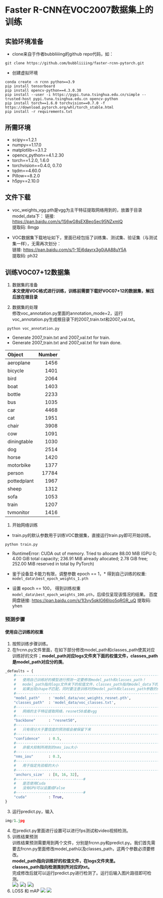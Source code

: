 # Faster R-CNN在VOC2007数据集上的训练

## 实验环境准备

* clone来自于作者bubbliiiing的github repo代码，如：
```
git clone https://github.com/bubbliiiing/faster-rcnn-pytorch.git
```
* 创建虚拟环境
```
conda create -n rcnn python==3.9
pip install tensorboard
pip install opencv-python==4.3.0.38
pip install --user -i https://pypi.tuna.tsinghua.edu.cn/simple --trusted-host pypi.tuna.tsinghua.edu.cn opencv-python
pip install torch==1.6.0 torchvision==0.7.0 -f https://download.pytorch.org/whl/torch_stable.html
pip install -r requirements.txt
```

## 所需环境
* scipy==1.2.1
* numpy==1.17.0
* matplotlib==3.1.2
* opencv_python==4.1.2.30
* torch==1.2.0, 1.6.0
* torchvision==0.4.0, 0.7.0
* tqdm==4.60.0
* Pillow==8.2.0
* h5py==2.10.0

## 文件下载
*  voc_weights_vgg.pth是vgg为主干特征提取网络用到的，放置于目录model_data下： 
链接: https://pan.baidu.com/s/1S6wG8sEXBeoSec95NZxmlQ      
提取码: 8mgp    

* VOC数据集下载地址如下，里面已经包括了训练集、测试集、验证集（与测试集一样），无需再次划分：  
链接: https://pan.baidu.com/s/1-1Ej6dayrx3g0iAA88uY5A    
提取码: ph32  

## 训练VOC07+12数据集
1. 数据集的准备   
**本文使用VOC格式进行训练，训练前需要下载好VOC07+12的数据集，解压后放在根目录**  

2. 数据集的处理   
修改voc_annotation.py里面的annotation_mode=2，运行voc_annotation.py生成根目录下的2007_train.txt和2007_val.txt。   
```
 python voc_annotation.py
```

* Generate 2007_train.txt and 2007_val.txt for train.
* Generate 2007_train.txt and 2007_val.txt for train done.

| Object | Number |
| :-----| ----: 
|   aeroplane |  1456 | 
|     bicycle |  1401 | 
|        bird |  2064 | 
|        boat |  1403 |
|      bottle |  2233 |
|         bus |  1035 |
|         car |  4468 |
|         cat |  1951 |
|       chair |  3908 |
|         cow |  1091 |
| diningtable |  1030 |
|         dog |  2514 |
|       horse |  1420 |
|   motorbike |  1377 |
|      person | 17784 |
| pottedplant |  1967 |
|       sheep |  1312 |
|        sofa |  1053 |
|       train |  1207 |
|   tvmonitor |  1416 |

1. 开始网络训练   
* train.py的默认参数用于训练VOC数据集，直接运行train.py即可开始训练。   
```
python train.py
```
* RuntimeError: CUDA out of memory. Tried to allocate 88.00 MiB (GPU 0; 4.00 GiB total capacity; 236.91 MiB already allocated; 2.78 GiB free; 252.00 MiB reserved in total by PyTorch)
* 鉴于设备显卡能力有限，调整参数 epoch == 1，* 得到自己训练的权重: `model_data\best_epoch_weights_1.pth`

* 设置 epoch == 100， 得到训练权重`model_data\best_epoch_weights_100.pth`，后续仅呈现该情况的结果。
百度网盘链接: https://pan.baidu.com/s/1l3vy5qkIG66Ioo5qRGR_uQ 提取码: yhen 

### 预测步骤

#### 使用自己训练的权重
1. 按照训练步骤训练。  
2. 在frcnn.py文件里面，在如下部分修改model_path和classes_path使其对应训练好的文件；**model_path对应logs文件夹下面的权值文件，classes_path是model_path对应分的类**。  
```python
_defaults = {
    #--------------------------------------------------------------------------#
    #   使用自己训练好的模型进行预测一定要修改model_path和classes_path！
    #   model_path指向logs文件夹下的权值文件，classes_path指向model_data下的txt
    #   如果出现shape不匹配，同时要注意训练时的model_path和classes_path参数的修改
    #--------------------------------------------------------------------------#
    "model_path"    : 'model_data/voc_weights_resnet.pth',
    "classes_path"  : 'model_data/voc_classes.txt',
    #---------------------------------------------------------------------#
    #   网络的主干特征提取网络，resnet50或者vgg
    #---------------------------------------------------------------------#
    "backbone"      : "resnet50",
    #---------------------------------------------------------------------#
    #   只有得分大于置信度的预测框会被保留下来
    #---------------------------------------------------------------------#
    "confidence"    : 0.5,
    #---------------------------------------------------------------------#
    #   非极大抑制所用到的nms_iou大小
    #---------------------------------------------------------------------#
    "nms_iou"       : 0.3,
    #---------------------------------------------------------------------#
    #   用于指定先验框的大小
    #---------------------------------------------------------------------#
    'anchors_size'  : [8, 16, 32],
    #-------------------------------#
    #   是否使用Cuda
    #   没有GPU可以设置成False
    #-------------------------------#
    "cuda"          : True,
}
```
3. 运行predict.py，输入  
```python
img/1.jpg
```
4. 在predict.py里面进行设置可以进行fps测试和video视频检测。  
5. 训练结果预测   
训练结果预测需要用到两个文件，分别是frcnn.py和predict.py。我们首先需要去frcnn.py里面修改model_path以及classes_path，这两个参数必须要修改。   
**model_path指向训练好的权值文件，在logs文件夹里。   
classes_path指向检测类别所对应的txt。**   
完成修改后就可以运行predict.py进行检测了。运行后输入图片路径即可检测。   
![](img/1_FASTERRCNN.png))
![](img/2_FASTERRCNN.png))
![](img/3_FASTERRCNN.png))
6. LOSS 和 mAP
![](loss.jpg)
![](mAP.jpg)
